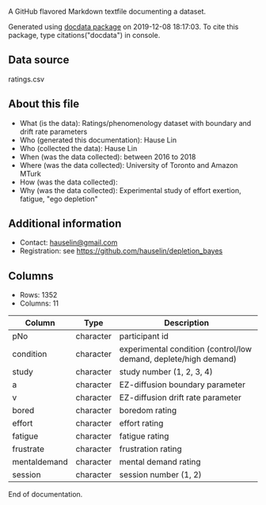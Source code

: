 A GitHub flavored Markdown textfile documenting a dataset.

Generated using [docdata package](https://hauselin.github.io/docdata/) on 2019-12-08 18:17:03.
To cite this package, type citations("docdata") in console.

## Data source

ratings.csv

## About this file

* What (is the data): Ratings/phenomenology dataset with boundary and drift rate parameters
* Who (generated this documentation): Hause Lin
* Who (collected the data): Hause Lin
* When (was the data collected): between 2016 to 2018
* Where (was the data collected): University of Toronto and Amazon MTurk
* How (was the data collected): 
* Why (was the data collected): Experimental study of effort exertion, fatigue, "ego depletion"

## Additional information

* Contact: hauselin@gmail.com
* Registration: see https://github.com/hauselin/depletion_bayes

## Columns

* Rows: 1352
* Columns: 11

| Column        | Type       | Description                                                       |
| ------------- | ---------- | ----------------------------------------------------------------- |
| pNo           | character  | participant id                                                    |
| condition     | character  | experimental condition (control/low demand, deplete/high demand)  |
| study         | character  | study number (1, 2, 3, 4)                                         |
| a             | character  | EZ-diffusion boundary parameter                                   |
| v             | character  | EZ-diffusion drift rate parameter                                 |
| bored         | character  | boredom rating                                                    |
| effort        | character  | effort rating                                                     |
| fatigue       | character  | fatigue rating                                                    |
| frustrate     | character  | frustration rating                                                |
| mentaldemand  | character  | mental demand rating                                              |
| session       | character  | session number (1, 2)                                             |

End of documentation.

